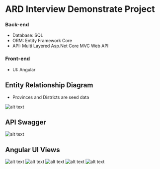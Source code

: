 # ARD Interview Demonstrate Project

### Back-end  
* Database: SQL
* ORM: Entity Framework Core
* API: Multi Layered Asp.Net Core MVC Web API
### Front-end
* UI: Angular

## Entity Relationship Diagram
* Provinces and Districts are seed data  

![alt text](https://github.com/ArifTarp/Interview-Demonstrate-Project/blob/master/screen-shots/entity-relationship-diagram.JPG)

## API Swagger
![alt text](https://github.com/ArifTarp/Interview-Demonstrate-Project/blob/master/screen-shots/swagger.png)

## Angular UI Views
![alt text](https://github.com/ArifTarp/Interview-Demonstrate-Project/blob/master/screen-shots/new-student-form.png)
![alt text](https://github.com/ArifTarp/Interview-Demonstrate-Project/blob/master/screen-shots/list-student.png)
![alt text](https://github.com/ArifTarp/Interview-Demonstrate-Project/blob/master/screen-shots/update-student-form.png)
![alt text](https://github.com/ArifTarp/Interview-Demonstrate-Project/blob/master/screen-shots/list-address.png)
![alt text](https://github.com/ArifTarp/Interview-Demonstrate-Project/blob/master/screen-shots/list-provinces-with-districts.png)
